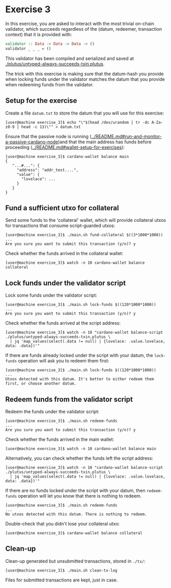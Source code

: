 # Exercise 3
In this exercise, you are asked to interact with the most trivial on-chain validator, which succeeds regardless of the (datum, redeemer, transaction context) that it is provided with:
```haskell
validator :: Data -> Data -> Data -> ()
validator _ _ _ = ()
```

This validator has been compiled and serialized and saved at [./plutus/untyped-always-succeeds-txin.plutus](./plutus/untyped-always-succeeds-txin.plutus).

The trick with this exercise is making sure that the datum-hash you provide when locking funds under the validator matches the datum that you provide when redeeming funds from the validator.

## Setup for the exercise
Create a file `datum.txt` to store the datum that you will use for this exercise:
```
[user@machine exercise_3]$ echo "\"$(head /dev/urandom | tr -dc A-Za-z0-9 | head -c 13)\"" > datum.txt
```

Ensure that the passive node is running ([../README.md#run-and-monitor-a-passive-cardano-node](../README.md#run-and-monitor-a-passive-cardano-node))and that the main address has funds before proceeding ([../README.md#wallet-setup-for-exercises](../README.md#wallet-setup-for-exercises)):
```
[user@machine exercise_3]$ cardano-wallet balance main
{
   "...#...": {
     "address": "addr_test....",
     "value": {
       "lovelace": ...
     }
   }
}
```

## Fund a sufficient utxo for collateral
Send some funds to the 'collateral' wallet, which will provide collateral utxos for transactions that consume script-guarded utxos:
```
[user@machine exercise_3]$ ./main.sh fund-collateral $((3*1000*1000))
...
Are you sure you want to submit this transaction (y/n)? y
```

Check whether the funds arrived in the collateral wallet:
```
[user@machine exercise_3]$ watch -n 10 cardano-wallet balance collateral
```

## Lock funds under the validator script
Lock some funds under the validator script:
```
[user@machine exercise_3]$ ./main.sh lock-funds $((120*1000*1000))
...
Are you sure you want to submit this transaction (y/n)? y
```

Check whether the funds arrived at the script address:
```
[user@machine exercise_3]$ watch -n 10 "cardano-wallet balance-script ./plutus/untyped-always-succeeds-txin.plutus \
  | jq 'map_values(select(.data != null) | {lovelace: .value.lovelace, data: .data})'"
```

If there are funds already locked under the script with your datum, the `lock-funds` operation will ask you to redeem them first:
```
[user@machine exercise_3]$ ./main.sh lock-funds $((120*1000*1000))
...
Utxos detected with this datum. It's better to either redeem them first, or choose another datum.
```

## Redeem funds from the validator script
Redeem the funds under the validator script:
```
[user@machine exercise_3]$ ./main.sh redeem-funds
...
Are you sure you want to submit this transaction (y/n)? y
```

Check whether the funds arrived in the main wallet:
```
[user@machine exercise_3]$ watch -n 10 cardano-wallet balance main
```

Alternatively, you can check whether the funds left the script address:
```
[user@machine exercise_3]$ watch -n 10 "cardano-wallet balance-script ./plutus/untyped-always-succeeds-txin.plutus \
  | jq 'map_values(select(.data != null) | {lovelace: .value.lovelace, data: .data})'"
```

If there are no funds locked under the script with your datum, then `redeem-funds` operation will let you know that there is nothing to redeem.
```
[user@machine exercise_3]$ ./main.sh redeem-funds
...
No utxos detected with this datum. There is nothing to redeem.
```

Double-check that you didn't lose your collateral utxo:
```
[user@machine exercise_3]$ cardano-wallet balance collateral
```

## Clean-up
Clean-up generated but unsubmitted transactions, stored in `./tx/`:
```
[user@machine exercise_3]$ ./main.sh clean-tx-log
```

Files for submitted transactions are kept, just in case.
